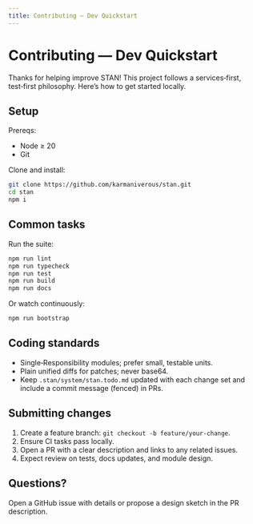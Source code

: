 ```yaml
---
title: Contributing — Dev Quickstart
---
```


# Contributing — Dev Quickstart

Thanks for helping improve STAN! This project follows a services‑first, test‑first philosophy. Here’s how to get started locally.

## Setup

Prereqs:
- Node ≥ 20
- Git

Clone and install:
```bash
git clone https://github.com/karmaniverous/stan.git
cd stan
npm i
```

## Common tasks

Run the suite:
```bash
npm run lint
npm run typecheck
npm run test
npm run build
npm run docs
```

Or watch continuously:
```bash
npm run bootstrap
```

## Coding standards

- Single‑Responsibility modules; prefer small, testable units.
- Plain unified diffs for patches; never base64.
- Keep `.stan/system/stan.todo.md` updated with each change set and include a commit message (fenced) in PRs.

## Submitting changes

1. Create a feature branch: `git checkout -b feature/your-change`.
2. Ensure CI tasks pass locally.
3. Open a PR with a clear description and links to any related issues.
4. Expect review on tests, docs updates, and module design.

## Questions?

Open a GitHub issue with details or propose a design sketch in the PR description.

